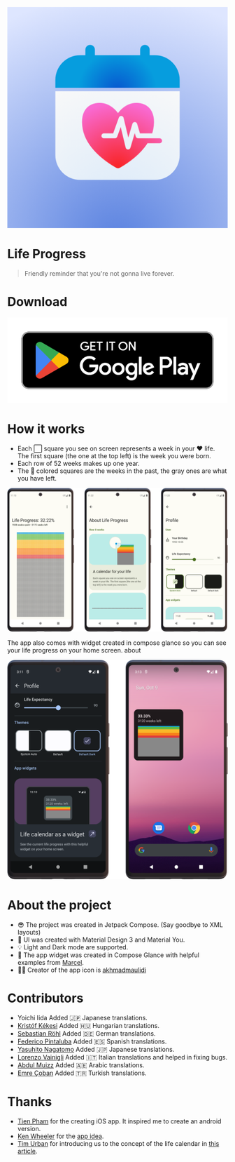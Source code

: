 ![](assets/app-icon.png)
# Life Progress
> Friendly reminder that you're not gonna live forever.

# Download
[![](assets/google-play-badge.png)](https://play.google.com/store/apps/details?id=com.bartozo.lifeprogress)

# How it works
- Each ⬜️ square you see on screen represents a week in your ❤️ life. The first square (the one at the top left) is the week you were born.
- Each row of 52 weeks makes up one year.
- The 🎨 colored squares are the weeks in the past, the gray ones are what you have left.

![](assets/app-screens.png)

The app also comes with widget created in compose glance so you can see your life progress on your home screen.
about

![](assets/widget-screens.png)

# About the project
- 😎 The project was created in Jetpack Compose. (Say goodbye to XML layouts)
- 🎨 UI was created with Material Design 3 and Material You.
- 💡 Light and Dark mode are supported.
- 📱 The app widget was created in Compose Glance with helpful examples from [Marcel](https://twitter.com/marxallski).
- 👨‍🎨 Creator of the app icon is [akhmadmaulidi](https://twitter.com/akhmadmaulidi)

# Contributors
- Yoichi Iida Added 🇯🇵 Japanese translations.
- [Kristóf Kékesi](https://twitter.com/KristofKekesi) Added 🇭🇺 Hungarian translations.
- [Sebastian Röhl](https://twitter.com/SebastianRoehl) Added 🇩🇪 German translations.
- [Federico Pintaluba](https://twitter.com/fedpinx) Added 🇪🇸 Spanish translations.
- [Yasuhito Nagatomo](https://twitter.com/AtarayoSD) Added 🇯🇵 Japanese translations.
- [Lorenzo Vainigli](https://twitter.com/lorenzovngl_dev) Added 🇮🇹 Italian translations and helped in fixing bugs.
- [Abdul Muizz](https://twitter.com/abdulmuizz_0903) Added 🇦🇪 Arabic translations.
- [Emre Çoban](https://github.com/emrecoban) Added 🇹🇷 Turkish translations.

# Thanks
- [Tien Pham](https://twitter.com/tienphaw) for the creating iOS app. It inspired me to create an android version.
- [Ken Wheeler](https://twitter.com/ken_wheeler) for the [app idea](https://twitter.com/tienphaw/status/1533797664432615424).
- [Tim Urban](https://twitter.com/waitbutwhy) for introducing us to the concept of the life calendar in [this article](https://waitbutwhy.com/2014/05/life-weeks.html).
